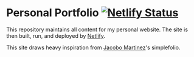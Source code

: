# Personal Portfolio [![Netlify Status](https://api.netlify.com/api/v1/badges/22af907f-f2c0-42bf-af2c-ee7a7b0af74e/deploy-status)](https://app.netlify.com/sites/ryanwittmers/deploys)

This repository maintains all content for my personal website. The site is then built, run, and deployed by
[Netlify](https://www.netlify.com/).

This site draws heavy inspiration from [Jacobo Martinez](https://github.com/cobiwave/simplefolio)'s simplefolio.

